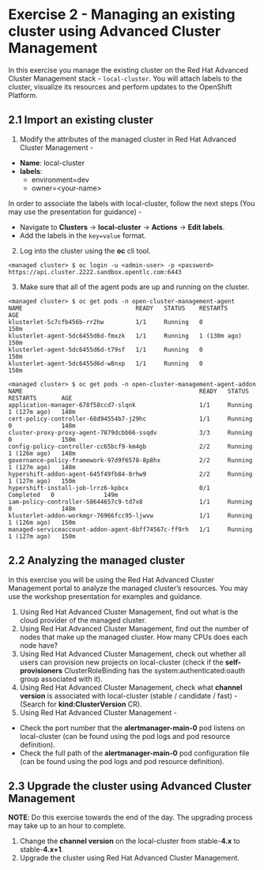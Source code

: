 # Exercise 2 - Managing an existing cluster using Advanced Cluster Management

In this exercise you manage the existing cluster on the Red Hat Advanced Cluster Management stack - `local-cluster`. You will attach labels to the cluster, visualize its resources and perform updates to the OpenShift Platform.


## 2.1 Import an existing cluster

1. Modify the attributes of the managed cluster in Red Hat Advanced Cluster Management -
*   **Name**: local-cluster
*   **labels**: 
    * environment=dev
    * owner=&lt;your-name>
    
In order to associate the labels with local-cluster, follow the next steps (You may use the presentation for guidance) -

*   Navigate to **Clusters** -> **local-cluster** -> **Actions** -> **Edit labels**.
*   Add the labels in the `key=value` format.

2. Log into the cluster using the **oc** cli tool.

```
<managed cluster> $ oc login -u <admin-user> -p <password> https://api.cluster.2222.sandbox.opentlc.com:6443
```

3. Make sure that all of the agent pods are up and running on the cluster.

```
<managed cluster> $ oc get pods -n open-cluster-management-agent
NAME                                READY   STATUS    RESTARTS       AGE
klusterlet-5c7cfb456b-rr2hw         1/1     Running   0              150m
klusterlet-agent-5dc6455d6d-fmxzk   1/1     Running   1 (130m ago)   150m
klusterlet-agent-5dc6455d6d-t79sf   1/1     Running   0              150m
klusterlet-agent-5dc6455d6d-w8nxp   1/1     Running   0              150m

<managed cluster> $ oc get pods -n open-cluster-management-agent-addon
NAME                                                  READY   STATUS      RESTARTS       AGE
application-manager-678f58ccd7-slqnk                  1/1     Running     1 (127m ago)   148m
cert-policy-controller-68d94554b7-j29hc               1/1     Running     0              148m
cluster-proxy-proxy-agent-7879dcbb66-ssqdv            3/3     Running     0              150m
config-policy-controller-cc65bcf9-km4gb               2/2     Running     1 (126m ago)   148m
governance-policy-framework-97d9f6578-8p8hx           2/2     Running     1 (127m ago)   148m
hypershift-addon-agent-645f49fb84-8rhw9               2/2     Running     1 (127m ago)   150m
hypershift-install-job-lrrz6-kpbcx                    0/1     Completed   0              149m
iam-policy-controller-58644657c9-td7x8                1/1     Running     0              148m
klusterlet-addon-workmgr-76966fcc95-ljwvw             1/1     Running     1 (126m ago)   150m
managed-serviceaccount-addon-agent-6bff74567c-ff9rh   1/1     Running     1 (127m ago)   150m
```

## 2.2 Analyzing the managed cluster

In this exercise you will be using the Red Hat Advanced Cluster Management portal to analyze the managed cluster’s resources. You may use the workshop presentation for examples and guidance.

1. Using Red Hat Advanced Cluster Management, find out what is the cloud provider of the managed cluster.
2. Using Red Hat Advanced Cluster Management, find out the number of nodes that make up the managed cluster. How many CPUs does each node have?
3. Using Red Hat Advanced Cluster Management, check out whether all users can provision new projects on local-cluster (check if the **self-provisioners** ClusterRoleBinding has the system:authenticated:oauth group associated with it).
4. Using Red Hat Advanced Cluster Management, check what **channel version** is associated with local-cluster (stable / candidate / fast) - (Search for **kind:ClusterVersion** CR).
5. Using Red Hat Advanced Cluster Management -
*   Check the port number that the **alertmanager-main-0** pod listens on local-cluster (can be found using the pod logs and pod resource definition).
*   Check the full path of the **alertmanager-main-0** pod configuration file (can be found using the pod logs and pod resource definition).


## 2.3 Upgrade the cluster using Advanced Cluster Management

**NOTE**: Do this exercise towards the end of the day. The upgrading process may take up to an hour to complete.

1. Change the **channel version** on the local-cluster from stable-**4.x** to stable-**4.x+1**.
2. Upgrade the cluster using Red Hat Advanced Cluster Management.
